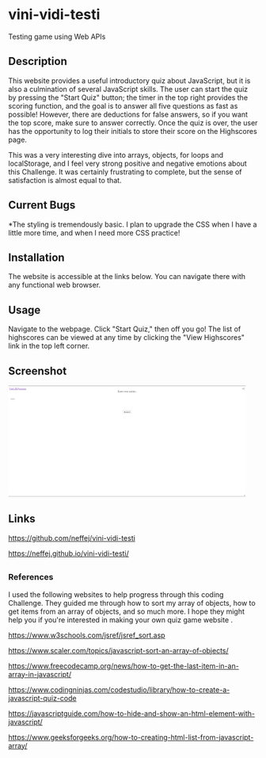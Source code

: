# vini-vidi-testi
Testing game using Web APIs

## Description
This website provides a useful introductory quiz about JavaScript, but it is also a culmination of several JavaScript skills. The user can start the quiz by pressing the "Start Quiz" button; the timer in the top right provides the scoring function, and the goal is to answer all five questions as fast as possible!  However, there are deductions for false answers, so if you want the top score, make sure to answer correctly.  Once the quiz is over, the user has the opportunity to log their initials to store their score on the Highscores page.  

This was a very interesting dive into arrays, objects, for loops and localStorage, and I feel very strong positive and negative emotions about this Challenge. It was certainly frustrating to complete, but the sense of satisfaction is almost equal to that.


## Current Bugs
*The styling is tremendously basic. I plan to upgrade the CSS when I have a little more time, and when I need more CSS practice!

## Installation
The website is accessible at the links below. You can navigate there with any functional web browser.

## Usage
Navigate to the webpage. Click "Start Quiz," then off you go! The list of highscores can be viewed at any time by clicking the "View Highscores" link in the top left corner.

## Screenshot

![The deployed website matches the mock-up provided in the service ticket. ](./Assets/images/screenshots.gif)

## Links
https://github.com/neffej/vini-vidi-testi

https://neffej.github.io/vini-vidi-testi/
##



### References
I used the following websites to help progress through this coding Challenge. They guided me through how to sort my array of objects, how to get items from an array of objects, and so much more. I hope they might help you if you're interested in making your own quiz game website .  

https://www.w3schools.com/jsref/jsref_sort.asp

https://www.scaler.com/topics/javascript-sort-an-array-of-objects/

https://www.freecodecamp.org/news/how-to-get-the-last-item-in-an-array-in-javascript/

https://www.codingninjas.com/codestudio/library/how-to-create-a-javascript-quiz-code

https://javascriptguide.com/how-to-hide-and-show-an-html-element-with-javascript/

https://www.geeksforgeeks.org/how-to-creating-html-list-from-javascript-array/
